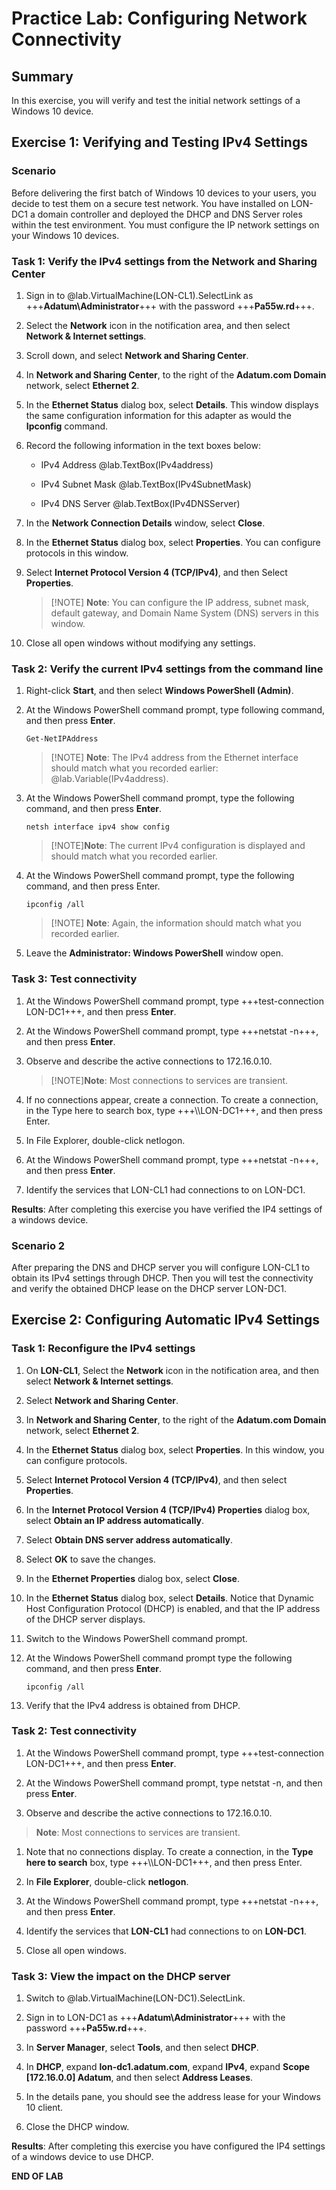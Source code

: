 # Practice Lab: Configuring Network Connectivity

## Summary

In this exercise, you will verify and test the initial network settings of a
Windows 10 device.


## Exercise 1: Verifying and Testing IPv4 Settings
 
### Scenario
Before delivering the first batch of Windows 10 devices to your users, you
decide to test them on a secure test network. You have installed on LON-DC1 a
domain controller and deployed the DHCP and DNS Server roles within the test
environment. You must configure the IP network settings on your Windows 10
devices.
 

### Task 1: Verify the IPv4 settings from the Network and Sharing Center

1.  Sign in to @lab.VirtualMachine(LON-CL1).SelectLink as +++**Adatum\\Administrator**+++ with the password
    +++**Pa55w.rd**+++.

2.  Select the **Network** icon in the notification area, and then select
    **Network & Internet settings**.

3.  Scroll down, and select **Network and Sharing Center**.

4.  In **Network and Sharing Center**, to the right of the **Adatum.com Domain**
    network, select **Ethernet 2**.

5.  In the **Ethernet Status** dialog box, select **Details**. This window
    displays the same configuration information for this adapter as would the
    **Ipconfig** command.

6.  Record the following information in the text boxes below:

    -   IPv4 Address
    @lab.TextBox(IPv4address)

    -   IPv4 Subnet Mask
    @lab.TextBox(IPv4SubnetMask)

    -   IPv4 DNS Server
    @lab.TextBox(IPv4DNSServer)

7.  In the **Network Connection Details** window, select **Close**.

8.  In the **Ethernet Status** dialog box, select **Properties**. You can
    configure protocols in this window.

9.  Select **Internet Protocol Version 4 (TCP/IPv4)**, and then Select
    **Properties**.

    >[!NOTE] **Note**: You can configure the IP address, subnet mask, default gateway,
and Domain Name System (DNS) servers in this window.

1.  Close all open windows without modifying any settings.

 

### Task 2: Verify the current IPv4 settings from the command line

1.  Right-click **Start**, and then select **Windows PowerShell (Admin)**.

2.  At the Windows PowerShell command prompt, type following command, and then
    press **Enter**.  

    ```
    Get-NetIPAddress  
    ```
    
    >[!NOTE] **Note**: The IPv4 address from the Ethernet interface should match what you
    recorded earlier: @lab.Variable(IPv4address).

3.  At the Windows PowerShell command prompt, type the following command, and
    then press **Enter**.  

    ```
    netsh interface ipv4 show config
    ```

    >[!NOTE]**Note**: The current IPv4 configuration is displayed and should match what
you recorded earlier.

1.  At the Windows PowerShell command prompt, type the following command, and
    then press Enter.

    ```
    ipconfig /all
    ```

    >[!NOTE] **Note**: Again, the information should match what you recorded earlier.

1.  Leave the **Administrator: Windows PowerShell** window open.

 

### Task 3: Test connectivity

1.  At the Windows PowerShell command prompt, type +++test-connection LON-DC1+++, and
    then press **Enter**.

2.  At the Windows PowerShell command prompt, type +++netstat -n+++, and then press
    **Enter**.

3.  Observe and describe the active connections to 172.16.0.10.

    >[!NOTE]**Note**: Most connections to services are transient.

1.  If no connections appear, create a connection. To create a connection, in
    the Type here to search box, type +++\\\\LON-DC1+++, and then
    press Enter.

2.  In File Explorer, double-click netlogon.

3.  At the Windows PowerShell command prompt, type +++netstat -n+++, and then press
    **Enter**.

4.  Identify the services that LON-CL1 had connections to on LON-DC1.

>    

**Results**: After completing this exercise you have verified the IP4 settings
of a windows device.

 

### Scenario 2

After preparing the DNS and DHCP server you will configure LON-CL1 to obtain its
IPv4 settings through DHCP. Then you will test the connectivity and verify the
obtained DHCP lease on the DHCP server LON-DC1.

 

## Exercise 2: Configuring Automatic IPv4 Settings

### Task 1: Reconfigure the IPv4 settings

1.  On **LON-CL1**, Select the **Network** icon in the notification area, and
    then select **Network & Internet settings**.

2.  Select **Network and Sharing Center**.

3.  In **Network and Sharing Center**, to the right of the **Adatum.com Domain**
    network, select **Ethernet 2**.

4.  In the **Ethernet Status** dialog box, select **Properties**. In this
    window, you can configure protocols.

5.  Select **Internet Protocol Version 4 (TCP/IPv4)**, and then select
    **Properties**.

6.  In the **Internet Protocol Version 4 (TCP/IPv4) Properties** dialog box,
    select **Obtain an IP address automatically**.

7.  Select **Obtain DNS server address automatically**.

8.  Select **OK** to save the changes.

9.  In the **Ethernet Properties** dialog box, select **Close**.

10. In the **Ethernet Status** dialog box, select **Details**. Notice that
    Dynamic Host Configuration Protocol (DHCP) is enabled, and that the IP
    address of the DHCP server displays.

11. Switch to the Windows PowerShell command prompt.

12. At the Windows PowerShell command prompt type the following command, and
    then press **Enter**.
    
    ```
    ipconfig /all
    ```

1.  Verify that the IPv4 address is obtained from DHCP.

 

### Task 2: Test connectivity

1.  At the Windows PowerShell command prompt, type +++test-connection LON-DC1+++, and
    then press **Enter**.

2.  At the Windows PowerShell command prompt, type netstat -n, and then press
    **Enter**.

3.  Observe and describe the active connections to 172.16.0.10.

>   **Note**: Most connections to services are transient.

1.  Note that no connections display. To create a connection, in the **Type here
    to search** box, type +++\\\\LON-DC1+++, and then press
    Enter.

2.  In **File Explorer**, double-click **netlogon**.

3.  At the Windows PowerShell command prompt, type +++netstat -n+++, and then press
    **Enter**.

4.  Identify the services that **LON-CL1** had connections to on **LON-DC1**.

5.  Close all open windows.

 

### Task 3: View the impact on the DHCP server

1.  Switch to @lab.VirtualMachine(LON-DC1).SelectLink.

2.  Sign in to LON-DC1 as +++**Adatum\\Administrator**+++ with the password
    +++**Pa55w.rd**+++.

3.  In **Server Manager**, select **Tools**, and then select **DHCP**.

4.  In **DHCP**, expand **lon-dc1.adatum.com**, expand **IPv4**, expand **Scope
    [172.16.0.0] Adatum**, and then select **Address Leases**.

5.  In the details pane, you should see the address lease for your Windows 10
    client.

6.  Close the DHCP window.

>    

**Results**: After completing this exercise you have configured the IP4 settings
of a windows device to use DHCP.

**END OF LAB**
